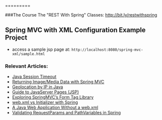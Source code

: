 =========

###The Course
The "REST With Spring" Classes: http://bit.ly/restwithspring

## Spring MVC with XML Configuration Example Project
- access a sample jsp page at: `http://localhost:8080/spring-mvc-xml/sample.html`


### Relevant Articles: 
- [Java Session Timeout](https://www.baeldung.com/servlet-session-timeout)
- [Returning Image/Media Data with Spring MVC](https://www.baeldung.com/spring-mvc-image-media-data)
- [Geolocation by IP in Java](https://www.baeldung.com/geolocation-by-ip-with-maxmind)
- [Guide to JavaServer Pages (JSP)](https://www.baeldung.com/jsp)
- [Exploring SpringMVC’s Form Tag Library](https://www.baeldung.com/spring-mvc-form-tags)
- [web.xml vs Initializer with Spring](https://www.baeldung.com/spring-xml-vs-java-config)
- [A Java Web Application Without a web.xml](https://www.baeldung.com/java-web-app-without-web-xml)
- [Validating RequestParams and PathVariables in Spring](https://www.baeldung.com/spring-validate-requestparam-pathvariable)
